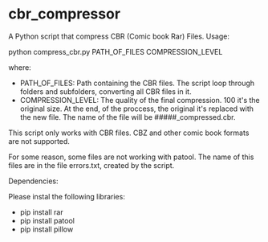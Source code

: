 # cbr_compressor

A Python script that compress CBR (Comic book Rar) Files. Usage:

python compress_cbr.py PATH_OF_FILES COMPRESSION_LEVEL

where:

* PATH_OF_FILES: Path containing the CBR files. The script loop through folders and subfolders, converting all CBR files in it.
* COMPRESSION_LEVEL: The quality of the final compression. 100 it's the original size. At the end, of the proccess, the original it's replaced with the new file. The name of the file will be #####_compressed.cbr.

This script only works with CBR files. CBZ and other comic book formats are not supported.

For some reason, some files are not working with patool. The name of this files are in the file errors.txt, created by the script.

Dependencies:

Please instal the following libraries: 

* pip install rar 
* pip install patool
*  pip install pillow
